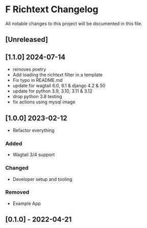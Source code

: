# F Richtext Changelog

All notable changes to this project will be documented in this file.

## [Unreleased]

## [1.1.0] 2024-07-14

- removes poetry
- Add loading the richtext filter in a template
- Fix typo in README.md
- update for wagtail 6.0, 6.1 & django 4.2 & 50
- update for python 3.9, 3.10, 3.11 & 3.12
- drop python 3.8 testing
- fix actions using mysql image

## [1.0.0] 2023-02-12

- Refactor everything

### Added

- Wagtail 3/4 support

### Changed

- Developer setup and tooling

### Removed

- Example App

## [0.1.0] - 2022-04-21

<!-- TEMPLATE - keep below to copy for new releases -->
<!--

## [x.y.z] - YYYY-MM-DD

### Added

- ...

### Changed

- ...

### Removed

- ...

-->
